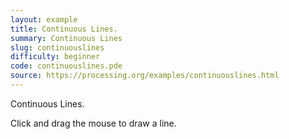 ```yaml
---
layout: example
title: Continuous Lines.
summary: Continuous Lines
slug: continuouslines
difficulty: beginner
code: continuouslines.pde
source: https://processing.org/examples/continuouslines.html
---
```


Continuous Lines. 

 Click and drag the mouse to draw a line.
